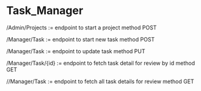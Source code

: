 # Task_Manager

/Admin/Projects    := endpoint to start a project method POST

/Manager/Task      := endpoint to start new task method POST

/Manager/Task      := endpoint to update task method PUT

/Manager/Task/{id} := endpoint to fetch task detail for review by id method GET

//Manager/Task     := endpoint to fetch all task details for review method GET
